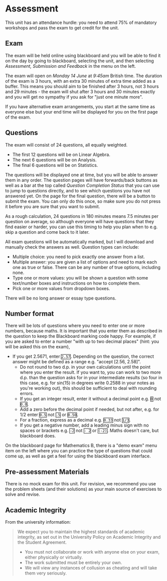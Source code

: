 # Assessment

This unit has an attendance hurdle: you need to attend 75% of mandatory workshops and pass the exam to get credit for the unit.

## Exam

The exam will be held online using blackboard and you will be able to
find it on the day by going to blackboard, selecting the unit, and then
selecting _Assessment, Submission and Feedback_ in the menu on the
left.

The exam will open on _Monday 14 June_ at _9:45am_ British time. The duration of the exam is 3 hours, with an extra 30 minutes of extra time added as a buffer. This means you should aim to be finished after 3 hours, not 3 hours and 29 minutes - the exam will shut after 3 hours and 30 minutes exactly and you will get no sympathy if you ask for "just one minute more".

If you have alternative exam arrangements, you start at the same time as everyone else but your end time will be displayed for you on the first page of the exam.

## Questions

The exam will consist of 24 questions, all equally weighted.

  - The first 12 questions will be on Linear Algebra.
  - The next 6 questions will be on Analysis.
  - The final 6 questions will be on Statistics.

The questions will be displayed one at time, but you will be able to
answer them in any order. The question pages will have forwards/back
buttons as well as a bar at the top called _Question Completion Status_
that you can use to jump to questions directly, and to see which
questions you have not answered yet. On the page for the final
question, there will be a button to submit the exam. You can only do
this once, so make sure you do not press it before you are sure that you
want to submit.

As a rough calculation, 24 questions in 180 minutes means 7.5 minutes
per question on average, so although everyone will have questions that
they find easier or harder, you can use this timing to help you plan when
to e.g. skip a question and come back to it later.

All exam questions will be automatically marked, but I will download and
manually check the answers as well. Question types can include:

  - Multiple choice: you need to pick exactly one answer from a list.
  - Multiple answer: you are given a list of options and need to mark each one as true or false. There can be any number of true options, including none.
  - Type one or more values: you will be shown a question with some text/number boxes and instructions on how to complete them.
  - Pick one or more values from dropdown boxes.

There will be no long answer or essay type questions.

## Number format

<style>
.numberformat code {
  border: 1px solid #000;
}
</style>
<div class="numberformat">

There will be lots of questions where you need to enter one or more numbers, because maths. 
It is important that you enter them as described in the question to keep the Blackboard marking code happy. 
For example, if you are asked to enter a number "with up to two decimal places" (hint: you will be asked this on the exam),

  - If you get 2.5671, enter `2.57`. Depending on the question, the correct answer might be defined as a range e.g. "accept [2.56, 2.58]". 
	- Do not round to two d.p. in your own calculations until the point where you enter the result. If you want to, you can work to two more d.p. than the question asks for in your intermediate results (so four in this case, e.g. for sin(15) in degrees write 0.2588 in your notes as you're working out), this should be sufficient to deal with rounding errors.
	- If you get an integer result, enter it without a decimal point e.g. `0` not `0.0`. 
	- Add a zero before the decimal point if needed, but not after, e.g. for 1/2 enter `0.5` not `.5` or `0.50`.
	- For a fraction, express as a decimal e.g. `0.33` not `1/3`.
	- If you get a negative number, add a leading minus sign with no spaces or brackets e.g. `-2` not `- 2` or `(-2)`. Maths doesn't care, but blackboard does.

On the blackboard page for Mathematics B, there is a "demo exam"
menu item on the left where you can practice the type of questions that
could come up, as well as get a feel for using the blackboard exam
interface.

</div>

## Pre-assessment Materials

There is no mock exam for this unit. For revision, we recommend you
use the problem sheets (and their solutions) as your main source of
exercises to solve and revise.

## Academic Integrity

From the university information:

> We expect you to maintain the highest standards of academic
> integrity, as set out in the University Policy on Academic Integrity
> and the Student Agreement.
>
>   - You must not collaborate or work with anyone else on your exam, either physically or virtually.
>   - The work submitted must be entirely your own.
>   - We will view any instances of collusion as cheating and will take them very seriously.
